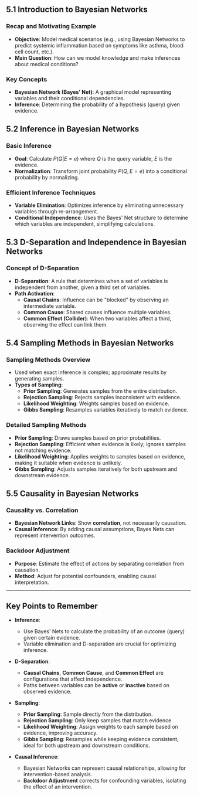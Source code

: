 ## 5.1 Introduction to Bayesian Networks

### Recap and Motivating Example

- **Objective**: Model medical scenarios (e.g., using Bayesian Networks to predict systemic inflammation based on symptoms like asthma, blood cell count, etc.).
- **Main Question**: How can we model knowledge and make inferences about medical conditions?

### Key Concepts

- **Bayesian Network (Bayes' Net)**: A graphical model representing variables and their conditional dependencies.
- **Inference**: Determining the probability of a hypothesis (query) given evidence.

## 5.2 Inference in Bayesian Networks

### Basic Inference

- **Goal**: Calculate $P(Q|E=e)$ where $Q$ is the query variable, $E$ is the evidence.
- **Normalization**: Transform joint probability $P(Q, E=e)$ into a conditional probability by normalizing.

### Efficient Inference Techniques

- **Variable Elimination**: Optimizes inference by eliminating unnecessary variables through re-arrangement.
- **Conditional Independence**: Uses the Bayes' Net structure to determine which variables are independent, simplifying calculations.

## 5.3 D-Separation and Independence in Bayesian Networks

### Concept of D-Separation

- **D-Separation**: A rule that determines when a set of variables is independent from another, given a third set of variables.
- **Path Activation**:
  - **Causal Chains**: Influence can be "blocked" by observing an intermediate variable.
  - **Common Cause**: Shared causes influence multiple variables.
  - **Common Effect (Collider)**: When two variables affect a third, observing the effect can link them.

## 5.4 Sampling Methods in Bayesian Networks

### Sampling Methods Overview

- Used when exact inference is complex; approximate results by generating samples.
- **Types of Sampling**:
  - **Prior Sampling**: Generates samples from the entire distribution.
  - **Rejection Sampling**: Rejects samples inconsistent with evidence.
  - **Likelihood Weighting**: Weights samples based on evidence.
  - **Gibbs Sampling**: Resamples variables iteratively to match evidence.

### Detailed Sampling Methods

- **Prior Sampling**: Draws samples based on prior probabilities.
- **Rejection Sampling**: Efficient when evidence is likely; ignores samples not matching evidence.
- **Likelihood Weighting**: Applies weights to samples based on evidence, making it suitable when evidence is unlikely.
- **Gibbs Sampling**: Adjusts samples iteratively for both upstream and downstream evidence.

## 5.5 Causality in Bayesian Networks

### Causality vs. Correlation

- **Bayesian Network Links**: Show **correlation**, not necessarily causation.
- **Causal Inference**: By adding causal assumptions, Bayes Nets can represent intervention outcomes.

### Backdoor Adjustment

- **Purpose**: Estimate the effect of actions by separating correlation from causation.
- **Method**: Adjust for potential confounders, enabling causal interpretation.

---

## Key Points to Remember

- **Inference**:

  - Use Bayes' Nets to calculate the probability of an outcome (query) given certain evidence.
  - Variable elimination and D-separation are crucial for optimizing inference.

- **D-Separation**:

  - **Causal Chains**, **Common Cause**, and **Common Effect** are configurations that affect independence.
  - Paths between variables can be **active** or **inactive** based on observed evidence.

- **Sampling**:

  - **Prior Sampling**: Sample directly from the distribution.
  - **Rejection Sampling**: Only keep samples that match evidence.
  - **Likelihood Weighting**: Assign weights to each sample based on evidence, improving accuracy.
  - **Gibbs Sampling**: Resamples while keeping evidence consistent, ideal for both upstream and downstream conditions.

- **Causal Inference**:
  - Bayesian Networks can represent causal relationships, allowing for intervention-based analysis.
  - **Backdoor Adjustment** corrects for confounding variables, isolating the effect of an intervention.
